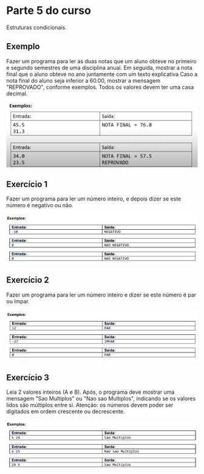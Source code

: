 # Parte 5 do curso

Estruturas condicionais.

## Exemplo

Fazer um programa para ler as duas notas que um aluno obteve no primeiro e segundo semestres de uma disciplina anual. Em seguida, mostrar a nota final que o aluno obteve no ano juntamente com um texto explicativa Caso a nota final do aluno seja inferior a 60.00, mostrar a mensagem "REPROVADO", conforme exemplos. Todos os valores devem ter uma casa decimal.

![img](/parte5/exemplo.png)

## Exercício 1

Fazer um programa para ler um número inteiro, e depois dizer se este número é negativo ou não.

![img](/parte5/exercicio1.png)

## Exercício 2

Fazer um programa para ler um número inteiro e dizer se este número é par ou ímpar.

![img](/parte5/exercicio2.png)

## Exercício 3

Leia 2 valores inteiros (A e B). Após, o programa deve mostrar uma mensagem "Sao Multiplos" ou "Nao sao Multiplos", indicando se os valores lidos são múltiplos entre si. Atenção: os números devem poder ser digitados em  ordem crescente ou decrescente.

![img](/parte5/exercicio3.png)
